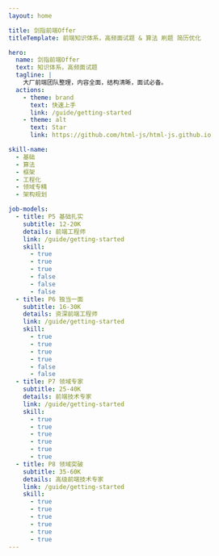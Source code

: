 ```yaml
---
layout: home

title: 剑指前端Offer
titleTemplate: 前端知识体系，高频面试题 & 算法 刷题 简历优化

hero:
  name: 剑指前端Offer
  text: 知识体系，高频面试题
  tagline: |
    大厂前端团队整理，内容全面，结构清晰，面试必备。
  actions:
    - theme: brand
      text: 快速上手
      link: /guide/getting-started
    - theme: alt
      text: Star
      link: https://github.com/html-js/html-js.github.io

skill-name:
  - 基础
  - 算法
  - 框架
  - 工程化
  - 领域专精
  - 架构规划

job-models:
  - title: P5 基础扎实
    subtitle: 12-20K
    details: 前端工程师
    link: /guide/getting-started
    skill:
      - true
      - true
      - true
      - false
      - false
      - false
  - title: P6 独当一面
    subtitle: 16-30K
    details: 资深前端工程师
    link: /guide/getting-started
    skill:
      - true
      - true
      - true
      - true
      - false
      - false
  - title: P7 领域专家
    subtitle: 25-40K
    details: 前端技术专家
    link: /guide/getting-started
    skill:
      - true
      - true
      - true
      - true
      - true
      - true
  - title: P8 领域突破
    subtitle: 35-60K
    details: 高级前端技术专家
    link: /guide/getting-started
    skill:
      - true
      - true
      - true
      - true
      - true
      - true
---
```

